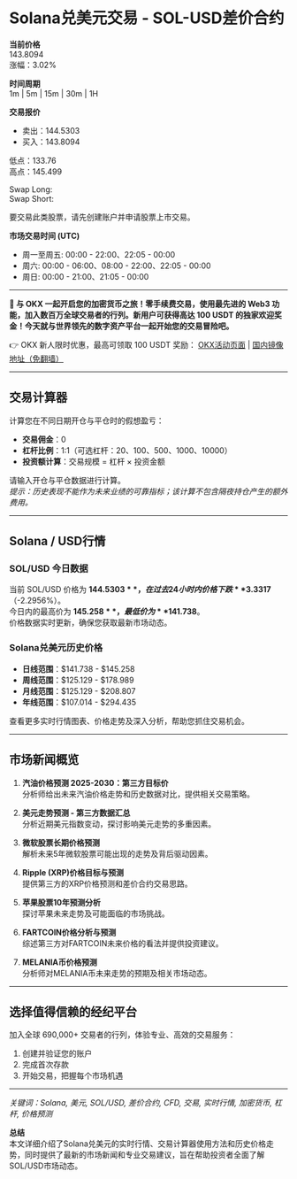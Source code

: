 # Solana兑美元交易 - SOL-USD差价合约

**当前价格**  
143.8094  
涨幅：3.02%

**时间周期**  
1m | 5m | 15m | 30m | 1H

**交易报价**  
- 卖出：144.5303  
- 买入：143.8094  

低点：133.76  
高点：145.499  

Swap Long:  
Swap Short:  

要交易此类股票，请先创建账户并申请股票上市交易。

**市场交易时间 (UTC)**  
- 周一至周五: 00:00 - 22:00、22:05 - 00:00  
- 周六: 00:00 - 06:00、08:00 - 22:00、22:05 - 00:00  
- 周日: 00:00 - 21:00、21:05 - 00:00  

---

**🚀 与 OKX 一起开启您的加密货币之旅！零手续费交易，使用最先进的 Web3 功能，加入数百万全球交易者的行列。新用户可获得高达 100 USDT 的独家欢迎奖金！今天就与世界领先的数字资产平台一起开始您的交易冒险吧。**

👉 OKX 新人限时优惠，最高可领取 100 USDT 奖励： [OKX活动页面](https://bit.ly/OKXe) | [国内镜像地址（免翻墙）](https://bit.ly/okX)

---

## 交易计算器

计算您在不同日期开仓与平仓时的假想盈亏：  
- **交易佣金**：0  
- **杠杆比例**：1:1（可选杠杆：20、100、500、1000、10000）  
- **投资额计算**：交易规模 = 杠杆 × 投资金额  

请输入开仓与平仓数据进行计算。  
*提示：历史表现不能作为未来业绩的可靠指标；该计算不包含隔夜持仓产生的额外费用。*

---

## Solana / USD行情

### SOL/USD 今日数据

当前 SOL/USD 价格为 **$144.5303**，在过去 24 小时内价格下跌 **$3.3317**（-2.2956%）。  
今日内的最高价为 **$145.258**，最低价为 **$141.738**。  
价格数据实时更新，确保您获取最新市场动态。

### Solana兑美元历史价格

- **日线范围**：$141.738 - $145.258  
- **周线范围**：$125.129 - $178.989  
- **月线范围**：$125.129 - $208.807  
- **年线范围**：$107.014 - $294.435  

查看更多实时行情图表、价格走势及深入分析，帮助您抓住交易机会。

---

## 市场新闻概览

1. **汽油价格预测 2025-2030：第三方目标价**  
   分析师给出未来汽油价格走势和历史数据对比，提供相关交易策略。

2. **美元走势预测 - 第三方数据汇总**  
   分析近期美元指数变动，探讨影响美元走势的多重因素。

3. **微软股票长期价格预测**  
   解析未来5年微软股票可能出现的走势及背后驱动因素。

4. **Ripple (XRP)价格目标与预测**  
   提供第三方的XRP价格预测和差价合约交易思路。

5. **苹果股票10年预测分析**  
   探讨苹果未来走势及可能面临的市场挑战。

6. **FARTCOIN价格分析与预测**  
   综述第三方对FARTCOIN未来价格的看法并提供投资建议。

7. **MELANIA币价格预测**  
   分析师对MELANIA币未来走势的预期及相关市场动态。

---

## 选择值得信赖的经纪平台

加入全球 690,000+ 交易者的行列，体验专业、高效的交易服务：  
1. 创建并验证您的账户  
2. 完成首次存款  
3. 开始交易，把握每个市场机遇

---

*关键词：Solana, 美元, SOL/USD, 差价合约, CFD, 交易, 实时行情, 加密货币, 杠杆, 价格预测*

**总结**  
本文详细介绍了Solana兑美元的实时行情、交易计算器使用方法和历史价格走势，同时提供了最新的市场新闻和专业交易建议，旨在帮助投资者全面了解SOL/USD市场动态。